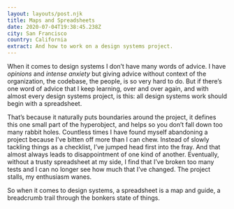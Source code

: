 ```yaml
---
layout: layouts/post.njk
title: Maps and Spreadsheets
date: 2020-07-04T19:38:45.238Z
city: San Francisco
country: California
extract: And how to work on a design systems project.
---
```


When it comes to design systems I don’t have many words of advice. I have _opinions_ and _intense anxiety_ but giving advice without context of the organization, the codebase, the people, is so very hard to do. But if there’s one word of advice that I keep learning, over and over again, and with almost every design systems project, is this: all design systems work should begin with a spreadsheet.

That’s because it naturally puts boundaries around the project, it defines this one small part of the hyperobject, and helps so you don’t fall down too many rabbit holes. Countless times I have found myself abandoning a project because I’ve bitten off more than I can chew. Instead of slowly tackling things as a checklist, I’ve jumped head first into the fray. And that almost always leads to disappointment of one kind of another. Eventually, without a trusty spreadsheet at my side, I find that I’ve broken too many tests and I can no longer see how much that I’ve changed. The project stalls, my enthusiasm wanes.

So when it comes to design systems, a spreadsheet is a map and guide, a breadcrumb trail through the bonkers state of things.
